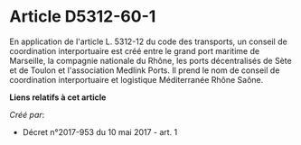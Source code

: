 # Article D5312-60-1

En application de l'article L. 5312-12 du code des transports, un conseil de coordination interportuaire est créé entre le
grand port maritime de Marseille, la compagnie nationale du Rhône, les ports décentralisés de Sète et de Toulon et
l'association Medlink Ports. Il prend le nom de conseil de coordination interportuaire et logistique Méditerranée Rhône
Saône.

**Liens relatifs à cet article**

_Créé par_:

  - Décret n°2017-953 du 10 mai 2017 - art. 1
